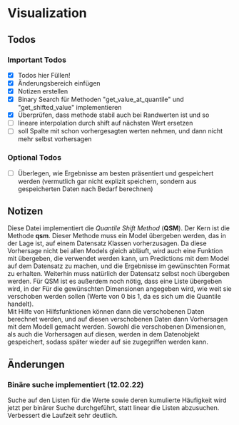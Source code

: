 # Visualization

## Todos

### Important Todos
* [x] Todos hier Füllen!
* [x] Änderungsbereich einfügen
* [x] Notizen erstellen
* [x] Binary Search für Methoden "get_value_at_quantile" und "get_shifted_value" implementieren
* [x] Überprüfen, dass methode stabil auch bei Randwerten ist und so
* [ ] lineare interpolation durch shift auf nächsten Wert ersetzen
* [ ] soll Spalte mit schon vorhergesagten werten nehmen, und dann nicht mehr selbst vorhersagen

### Optional Todos
* [ ] Überlegen, wie Ergebnisse am besten präsentiert und gespeichert werden (vermutlich
gar nicht explizit speichern, sondern aus gespeicherten Daten nach Bedarf berechnen)

## Notizen

Diese Datei implementiert die _Quantile Shift Method_ (**QSM**). Der Kern ist die Methode __qsm__.
Dieser Methode muss ein Model übergeben werden, das in der Lage ist, auf einem Datensatz
Klassen vorherzusagen. Da diese Vorhersage nicht bei allen Models gleich abläuft, wird
auch eine Funktion mit übergeben, die verwendet werden kann, um Predictions mit dem Model
auf dem Datensatz zu machen, und die Ergebnisse im gewünschten Format zu erhalten. Weiterhin
muss natürlich der Datensatz selbst noch übergeben werden. Für QSM ist es außerdem noch 
nötig, dass eine Liste übergeben wird, in der Für die gewünschten Dimensionen angegeben
wird, wie weit sie verschoben werden sollen (Werte von 0 bis 1, da es sich um die Quantile
handelt).\
Mit Hilfe von Hilfsfunktionen können dann die verschobenen Daten berechnet werden, und 
auf diesen verschobenen Daten dann Vorhersagen mit dem Modell gemacht werden. Sowohl die
verschobenen Dimensionen, als auch die Vorhersagen auf diesen, werden in dem Datenobjekt
gespeichert, sodass später wieder auf sie zugegriffen werden kann.

## Änderungen

### Binäre suche implementiert (12.02.22)
Suche auf den Listen für die Werte sowie deren kumulierte Häufigkeit wird jetzt per
binärer Suche durchgeführt, statt linear die Listen abzusuchen. Verbessert die Laufzeit
sehr deutlich.